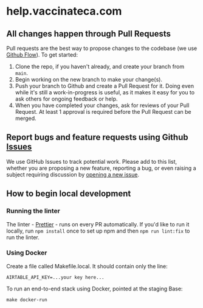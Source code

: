 # help.vaccinateca.com


## All changes happen through Pull Requests

Pull requests are the best way to propose changes to the codebase (we use [Github Flow](https://guides.github.com/introduction/flow/index.html)). To get started:

1. Clone the repo, if you haven't already, and create your branch from `main`.
2. Begin working on the new branch to make your change(s).
3. Push your branch to Github and create a Pull Request for it. Doing even while it's still a work-in-progress is useful, as it makes it easy for you to ask others for ongoing feedback or help.
4. When you have completed your changes, ask for reviews of your Pull Request. At least 1 approval is required before the Pull Request can be merged.

## Report bugs and feature requests using Github [Issues](https://github.com/CAVaccineInventory/help.vaccinate/issues)
We use GitHub Issues to track potential work. Please add to this list, whether you are proposing a new feature, reporting a bug, or even raising a subject requiring discussion by [opening a new issue](https://github.com/CAVaccineInventory/help.vaccinate/issues/new).

## How to begin local development


### Running the linter
The linter - [Prettier](https://prettier.io/) - runs on every PR automatically. If you'd like to run it locally, run `npm install` once to set up npm and then `npm run lint:fix` to run the linter. 

### Using Docker

Create a file called Makefile.local. It should contain only the line:

```
AIRTABLE_API_KEY=...your key here...
```

To run an end-to-end stack using Docker, pointed at the staging Base:
```
make docker-run
```
